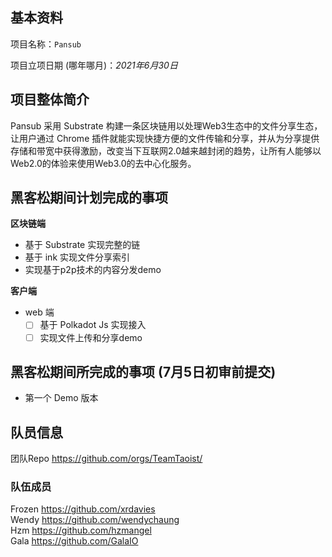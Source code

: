 ## 基本资料

项目名称：`Pansub`

项目立项日期 (哪年哪月)：*2021年6月30日*

## 项目整体简介

Pansub 采用 Substrate 构建一条区块链用以处理Web3生态中的文件分享生态，让用户通过 Chrome 插件就能实现快捷方便的文件传输和分享，并从为分享提供存储和带宽中获得激励，改变当下互联网2.0越来越封闭的趋势，让所有人能够以Web2.0的体验来使用Web3.0的去中心化服务。

## 黑客松期间计划完成的事项

**区块链端**

- 基于 Substrate 实现完整的链
- 基于 ink 实现文件分享索引
- 实现基于p2p技术的内容分发demo

**客户端**

- web 端
  - [ ] 基于 Polkadot Js 实现接入
  - [ ] 实现文件上传和分享demo

## 黑客松期间所完成的事项 (7月5日初审前提交)

- 第一个 Demo 版本

## 队员信息

团队Repo https://github.com/orgs/TeamTaoist/

### 队伍成员
Frozen  https://github.com/xrdavies  
Wendy  https://github.com/wendychaung  
Hzm  https://github.com/hzmangel  
Gala  https://github.com/GalaIO  
